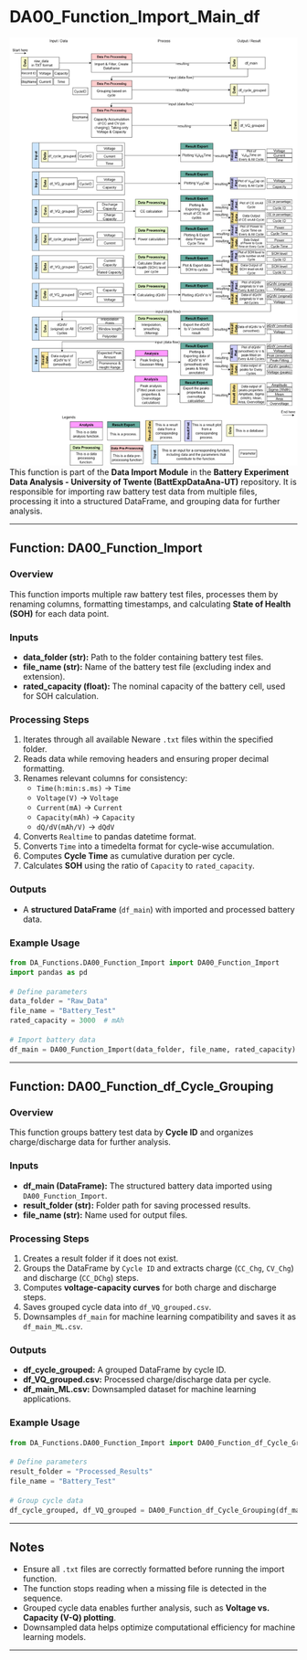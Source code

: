 # DA00_Function_Import_Main_df
![Data Processing & Analysis Diagram](../images/DA_Diagram_WhiteBG.png)
This function is part of the **Data Import Module** in the **Battery Experiment Data Analysis - University of Twente (BattExpDataAna-UT)** repository. It is responsible for importing raw battery test data from multiple files, processing it into a structured DataFrame, and grouping data for further analysis.

---

## **Function: DA00_Function_Import**
### **Overview**
This function imports multiple raw battery test files, processes them by renaming columns, formatting timestamps, and calculating **State of Health (SOH)** for each data point.

### **Inputs**
- **data_folder (str):** Path to the folder containing battery test files.
- **file_name (str):** Name of the battery test file (excluding index and extension).
- **rated_capacity (float):** The nominal capacity of the battery cell, used for SOH calculation.

### **Processing Steps**
1. Iterates through all available Neware `.txt` files within the specified folder.
2. Reads data while removing headers and ensuring proper decimal formatting.
3. Renames relevant columns for consistency:
   - `Time(h:min:s.ms)` → `Time`
   - `Voltage(V)` → `Voltage`
   - `Current(mA)` → `Current`
   - `Capacity(mAh)` → `Capacity`
   - `dQ/dV(mAh/V)` → `dQdV`
4. Converts `Realtime` to pandas datetime format.
5. Converts `Time` into a timedelta format for cycle-wise accumulation.
6. Computes **Cycle Time** as cumulative duration per cycle.
7. Calculates **SOH** using the ratio of `Capacity` to `rated_capacity`.

### **Outputs**
- A **structured DataFrame** (`df_main`) with imported and processed battery data.

### **Example Usage**
```python
from DA_Functions.DA00_Function_Import import DA00_Function_Import
import pandas as pd

# Define parameters
data_folder = "Raw_Data"
file_name = "Battery_Test"
rated_capacity = 3000  # mAh

# Import battery data
df_main = DA00_Function_Import(data_folder, file_name, rated_capacity)
```

---

## **Function: DA00_Function_df_Cycle_Grouping**
### **Overview**
This function groups battery test data by **Cycle ID** and organizes charge/discharge data for further analysis.

### **Inputs**
- **df_main (DataFrame):** The structured battery data imported using `DA00_Function_Import`.
- **result_folder (str):** Folder path for saving processed results.
- **file_name (str):** Name used for output files.

### **Processing Steps**
1. Creates a result folder if it does not exist.
2. Groups the DataFrame by `Cycle ID` and extracts charge (`CC_Chg`, `CV_Chg`) and discharge (`CC_DChg`) steps.
3. Computes **voltage-capacity curves** for both charge and discharge steps.
4. Saves grouped cycle data into `df_VQ_grouped.csv`.
5. Downsamples `df_main` for machine learning compatibility and saves it as `df_main_ML.csv`.

### **Outputs**
- **df_cycle_grouped:** A grouped DataFrame by cycle ID.
- **df_VQ_grouped.csv:** Processed charge/discharge data per cycle.
- **df_main_ML.csv:** Downsampled dataset for machine learning applications.

### **Example Usage**
```python
from DA_Functions.DA00_Function_Import import DA00_Function_df_Cycle_Grouping

# Define parameters
result_folder = "Processed_Results"
file_name = "Battery_Test"

# Group cycle data
df_cycle_grouped, df_VQ_grouped = DA00_Function_df_Cycle_Grouping(df_main, result_folder, file_name)
```

---

## **Notes**
- Ensure all `.txt` files are correctly formatted before running the import function.
- The function stops reading when a missing file is detected in the sequence.
- Grouped cycle data enables further analysis, such as **Voltage vs. Capacity (V-Q) plotting**.
- Downsampled data helps optimize computational efficiency for machine learning models.

---
